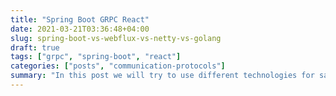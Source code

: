 ```yaml
---
title: "Spring Boot GRPC React"
date: 2021-03-21T03:36:48+04:00
slug: spring-boot-vs-webflux-vs-netty-vs-golang
draft: true
tags: ["grpc", "spring-boot", "react"]
categories: ["posts", "communication-protocols"]
summary: "In this post we will try to use different technologies for same purpose and see their complexity to use and performance metrics. We will use Spring boot, Spring Webflux, Netty and Go Language(golang itself natively support asynchronous)"
---
```


